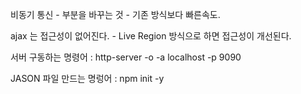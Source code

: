 비동기 통신 - 부분을 바꾸는 것 - 기존 방식보다 빠른속도.

ajax 는 접근성이 없어진다. - Live Region 방식으로 하면 접근성이 개선된다.

서버 구동하는 명령어 : http-server -o -a localhost -p 9090

JASON 파일 만드는 명렁어 : npm init -y

